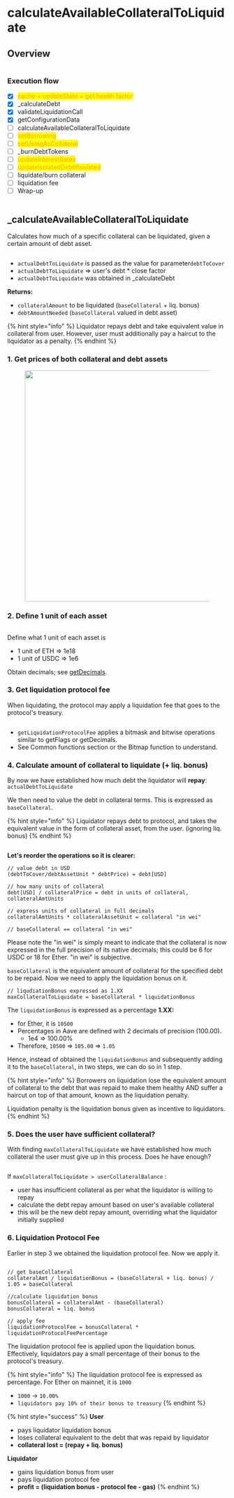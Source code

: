 # calculateAvailableCollateralToLiquidate

## Overview

<figure><img src="../../.gitbook/assets/image (205).png" alt=""><figcaption></figcaption></figure>

### Execution flow

* [x] <mark style="color:orange;">cache + updateState + get health factor</mark>
* [x] \_calculateDebt
* [x] validateLiquidationCall
* [x] getConfigurationData
* [ ] calculateAvailableCollateralToLiquidate
* [ ] <mark style="color:orange;">setBorrowing</mark>
* [ ] <mark style="color:orange;">setUsingAsCollateral</mark>
* [ ] \_burnDebtTokens
* [ ] <mark style="color:orange;">updateInterestRates</mark>
* [ ] <mark style="color:orange;">updateIsolatedDebtIfIsolated</mark>
* [ ] liquidate/burn collateral
* [ ] liquidation fee
* [ ] Wrap-up

<img src="../../.gitbook/assets/file.excalidraw (26).svg" alt="" class="gitbook-drawing">

## \_calculateAvailableCollateralToLiquidate

Calculates how much of a specific collateral can be liquidated, given a certain amount of debt asset.

<figure><img src="../../.gitbook/assets/image (121).png" alt=""><figcaption></figcaption></figure>

* `actualDebtToLiquidate` is passed as the value for parameter`debtToCover`
* `actualDebtToLiquidate` => user's debt \* close factor
* `actualDebtToLiquidate` was obtained in \_calculateDebt

**Returns:**

* `collateralAmount` to be liquidated (`baseCollateral` + liq. bonus)
* `debtAmountNeeded` (`baseCollateral` valued in debt asset)

{% hint style="info" %}
Liquidator repays debt and take equivalent value in collateral from user. However, user must additionally pay a haircut to the liquidator as a penalty.&#x20;
{% endhint %}

### 1. Get prices of both collateral and debt assets&#x20;

<figure><img src="../../.gitbook/assets/image (3) (1).png" alt="" width="529"><figcaption></figcaption></figure>

### 2. Define 1 unit of each asset

<figure><img src="../../.gitbook/assets/image (4) (2).png" alt=""><figcaption></figcaption></figure>

Define what 1 unit of each asset is

* 1 unit of ETH => 1e18
* 1 unit of USDC => 1e6

Obtain decimals; see [getDecimals](../common-functions/getdecimals.md).

### 3. Get liquidation protocol fee

When liquidating, the protocol may apply a liquidation fee that goes to the protocol's treasury.

<figure><img src="../../.gitbook/assets/image (1) (1) (1).png" alt=""><figcaption></figcaption></figure>

* `getLiquidationProtocolFee` applies a bitmask and bitwise operations similar to getFlags or getDecimals.
* See Common functions section or the Bitmap function to understand.

### 4. Calculate amount of collateral to liquidate (+ liq. bonus)

By now we have established how much debt the liquidator will **repay**: `actualDebtToLiquidate`

We then need to value the debt in collateral terms. This is expressed as `baseCollateral`.

{% hint style="info" %}
Liquidator repays debt to protocol, and takes the equivalent value in the form of collateral asset, from the user. (ignoring liq. bonus)
{% endhint %}

<figure><img src="../../.gitbook/assets/image (4) (2) (1).png" alt=""><figcaption></figcaption></figure>

**Let's reorder the operations so it is clearer:**

```
// value debt in USD
(debtToCover/debtAssetUnit * debtPrice) = debt[USD]

// how many units of collateral 
debt[USD] / collateralPrice = debt in units of collateral, collateralAmtUnits

// express units of collateral in full decimals
collateralAmtUnits * collateralAssetUnit = collateral "in wei"

// baseCollateral == collateral "in wei"
```

Please note the "in wei" is simply meant to indicate that the collateral is now expressed in the full precision of its native decimals; this could be 6 for USDC or 18 for Ether. "in wei" is subjective.

`baseCollateral` is the equivalent amount of collateral for the specified debt to be repaid. Now we need to apply the liquidation bonus on it.

```
// liqudiationBonus expressed as 1.XX
maxCollateralToLiquidate = baseCollateral * liquidationBonus
```

The `liquidationBonus` is expressed as a percentage **1.XX:**

* for Ether, it is `10500`
* Percentages in Aave are defined with 2 decimals of precision (100.00).
  * 1e4 => 100.00%
* Therefore, `10500` => `105.00` => `1.05`

Hence, instead of obtained the `liquidationBonus` and subsequently adding it to the `baseCollateral`, in two steps, we can do so in 1 step.&#x20;

{% hint style="info" %}
Borrowers on liquidation lose the equivalent amount of collateral to the debt that was repaid to make them healthy AND suffer a haircut on top of that amount, known as the liquidation penalty.&#x20;

Liquidation penalty is the liquidation bonus given as incentive to liquidators.&#x20;
{% endhint %}

### 5. Does the user have sufficient collateral?

With finding `maxCollateralToLiquidate` we have established how much collateral the user must give up in this process. Does he have enough?

<figure><img src="../../.gitbook/assets/image (2) (1) (1).png" alt=""><figcaption></figcaption></figure>

If `maxCollateralToLiquidate > userCollateralBalance` :&#x20;

* user has insufficient collateral as per what the liquidator is willing to repay
* calculate the debt repay amount based on user's available collateral&#x20;
* this will be the new debt repay amount, overriding what the liquidator initially supplied&#x20;

### 6. Liquidation Protocol Fee

Earlier in step 3 we obtained the liquidation protocol fee. Now we apply it.

<figure><img src="../../.gitbook/assets/image (5) (3).png" alt=""><figcaption></figcaption></figure>

```solidity
// get baseCollateral
collateralAmt / liquidationBonus = (baseCollateral + liq. bonus) / 1.05 = baseCollateral 

//calculate liquidation bonus
bonusCollateral = collateralAmt - (baseCollateral)
bonusCollateral = liq. bonus

// apply fee
liquidationProtocolFee = bonusCollateral * liquidationProtocolFeePercentage 
```

The liquidation protocol fee is applied upon the liquidation bonus. Effectively, liquidators pay a small percentage of their bonus to the protocol's treasury.&#x20;

{% hint style="info" %}
The liquidation protocol fee is expressed as percentage. For Ether on mainnet, it is `1000`

* `1000` -> `10.00%`&#x20;
* `liquidators pay 10% of their bonus to treasury`
{% endhint %}



{% hint style="success" %}
**User**&#x20;

* pays liquidator liquidation bonus
* loses collateral equivalent to the debt that was repaid by liquidator
* **collateral lost = (repay + liq. bonus)**

**Liquidator**

* gains liquidation bonus from user
* pays liquidation protocol fee
* **profit = (liquidation bonus - protocol fee - gas)**
{% endhint %}
